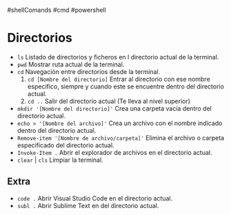#shellComands #cmd #powershell

# Directorios

- `ls`
  Listado de directorios y ficheros en l directorio actual de la terminal.
- `pwd`
  Mostrar ruta actual de la terminal.
- `cd`
  Navegación entre directorios desde la terminal.
  1. `cd [Nombre del directorio]`
     Entrar al directorio con ese nombre especifico, siempre y cuando este se encuentre dentro del directorio actual.
  2. `cd ..`
     Salir del directorio actual (Te lleva al nivel superior)
- `mkdir '[Nombre del directorio]'`
  Crea una carpeta vacía dentro del directorio actual.
- `echo > '[Nombre del archivo]'`
  Crea un archivo con el nombre indicado dentro del directorio actual.
- `Remove-item '[Nombre de archivo/carpeta]'`
  Elimina el archivo o carpeta especificado del directorio actual.
- `Invoke-Item .`
  Abrir el explorador de archivos en el directorio actual.
- `clear` | `cls`
  Limpiar la terminal.

## Extra

- `code .`
  Abrir Visual Studio Code en el directorio actual.
- `subl .`
  Abrir Sublime Text en del directorio actual.
